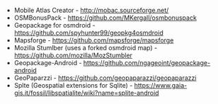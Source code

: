 * Mobile Atlas Creator - http://mobac.sourceforge.net/
* OSMBonusPack - https://github.com/MKergall/osmbonuspack
* Geopackage for osmdroid - https://github.com/spyhunter99/geopkg4osmdroid
* Mapsforge - https://github.com/mapsforge/mapsforge
* Mozilla Stumlber (uses a forked osmdroid map) - https://github.com/mozilla/MozStumbler
* Geopackage-Android - https://github.com/ngageoint/geopackage-android
* GeoPaparzzi - https://github.com/geopaparazzi/geopaparazzi
* Splte (Geospatial extensions for Sqlite) - https://www.gaia-gis.it/fossil/libspatialite/wiki?name=splite-android